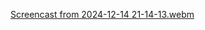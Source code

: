 [Screencast from 2024-12-14 21-14-13.webm](https://github.com/user-attachments/assets/074c36ce-e9b1-4210-98ba-8171e75c232f)

